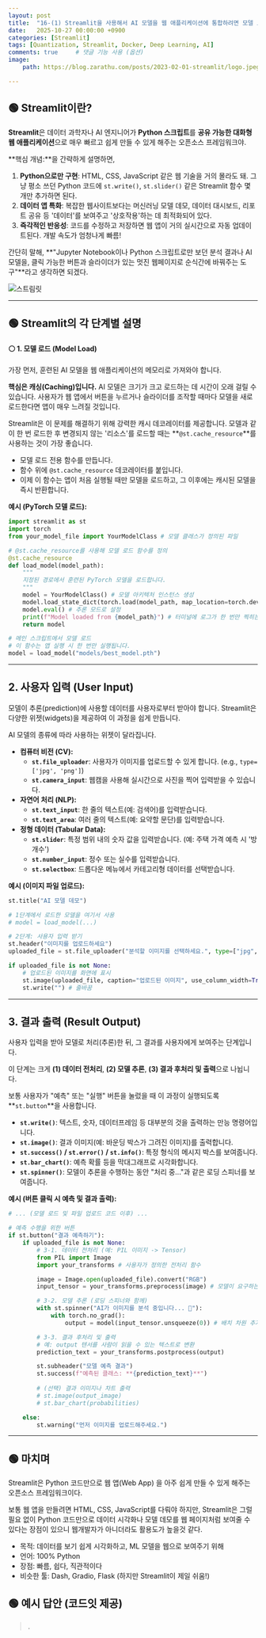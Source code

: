 ```yaml
---
layout: post
title:  "16-(1) Streamlit을 사용해서 AI 모델을 웹 애플리케이션에 통합하려면 모델 로드, 사용자 입력, 결과 출력의 단계를 거쳐야합니다. 각각의 단계에 대해 설명해주세요."
date:   2025-10-27 00:00:00 +0900
categories: [Streamlit]
tags: [Quantization, Streamlit, Docker, Deep Learning, AI]
comments: true     # 댓글 기능 사용 (옵션)
image:
    path: https://blog.zarathu.com/posts/2023-02-01-streamlit/logo.jpeg

---
```

## 🟢 Streamlit이란?

**Streamlit**은 데이터 과학자나 AI 엔지니어가 **Python 스크립트**를 **공유 가능한 대화형 웹 애플리케이션**으로 매우 빠르고 쉽게 만들 수 있게 해주는 오픈소스 프레임워크야.


**핵심 개념:**을 간략하게 설명하면, 

1.  **Python으로만 구현**: HTML, CSS, JavaScript 같은 웹 기술을 거의 몰라도 돼. 그냥 평소 쓰던 Python 코드에 `st.write()`, `st.slider()` 같은 Streamlit 함수 몇 개만 추가하면 된다.
2.  **데이터 앱 특화**: 복잡한 웹사이트보다는 머신러닝 모델 데모, 데이터 대시보드, 리포트 공유 등 '데이터'를 보여주고 '상호작용'하는 데 최적화되어 있다.
3.  **즉각적인 반응성**: 코드를 수정하고 저장하면 웹 앱이 거의 실시간으로 자동 업데이트된다. 개발 속도가 엄청나게 빠름!

간단히 말해, **"Jupyter Notebook이나 Python 스크립트로만 보던 분석 결과나 AI 모델을, 클릭 가능한 버튼과 슬라이더가 있는 멋진 웹페이지로 순식간에 바꿔주는 도구"**라고 생각하면 되겠다.

![스트림릿](https://encrypted-tbn0.gstatic.com/images?q=tbn:ANd9GcRCht8arD7Xl4_JCHmOVSLk-UGQuT2UzjYIGQ&s)


---


## 🟢 Streamlit의 각 단계별 설명


#### ⚪ 1. 모델 로드 (Model Load)

가장 먼저, 훈련된 AI 모델을 웹 애플리케이션의 메모리로 가져와야 합니다.

**핵심은 캐싱(Caching)입니다.** AI 모델은 크기가 크고 로드하는 데 시간이 오래 걸릴 수 있습니다. 사용자가 웹 앱에서 버튼을 누르거나 슬라이더를 조작할 때마다 모델을 새로 로드한다면 앱이 매우 느려질 것입니다.

Streamlit은 이 문제를 해결하기 위해 강력한 캐시 데코레이터를 제공합니다. 모델과 같이 한 번 로드한 후 변경되지 않는 '리소스'를 로드할 때는 \*\*`@st.cache_resource`\*\*를 사용하는 것이 가장 좋습니다.

  * 모델 로드 전용 함수를 만듭니다.
  * 함수 위에 `@st.cache_resource` 데코레이터를 붙입니다.
  * 이제 이 함수는 앱이 처음 실행될 때만 모델을 로드하고, 그 이후에는 캐시된 모델을 즉시 반환합니다.

**예시 (PyTorch 모델 로드):**

```python
import streamlit as st
import torch
from your_model_file import YourModelClass # 모델 클래스가 정의된 파일

# @st.cache_resource를 사용해 모델 로드 함수를 정의
@st.cache_resource
def load_model(model_path):
    """
    지정된 경로에서 훈련된 PyTorch 모델을 로드합니다.
    """
    model = YourModelClass() # 모델 아키텍처 인스턴스 생성
    model.load_state_dict(torch.load(model_path, map_location=torch.device('cpu')))
    model.eval() # 추론 모드로 설정
    print(f"Model loaded from {model_path}") # 터미널에 로그가 한 번만 찍히는 것을 확인
    return model

# 메인 스크립트에서 모델 로드
# 이 함수는 앱 실행 시 한 번만 실행됩니다.
model = load_model("models/best_model.pth")
```

-----

## 2\. 사용자 입력 (User Input)

모델이 추론(prediction)에 사용할 데이터를 사용자로부터 받아야 합니다. Streamlit은 다양한 위젯(widgets)을 제공하여 이 과정을 쉽게 만듭니다.

AI 모델의 종류에 따라 사용하는 위젯이 달라집니다.

  * **컴퓨터 비전 (CV):**
      * **`st.file_uploader`**: 사용자가 이미지를 업로드할 수 있게 합니다. (e.g., `type=['jpg', 'png']`)
      * **`st.camera_input`**: 웹캠을 사용해 실시간으로 사진을 찍어 입력받을 수 있습니다.
  * **자연어 처리 (NLP):**
      * **`st.text_input`**: 한 줄의 텍스트(예: 검색어)를 입력받습니다.
      * **`st.text_area`**: 여러 줄의 텍스트(예: 요약할 문단)를 입력받습니다.
  * **정형 데이터 (Tabular Data):**
      * **`st.slider`**: 특정 범위 내의 숫자 값을 입력받습니다. (예: 주택 가격 예측 시 '방 개수')
      * **`st.number_input`**: 정수 또는 실수를 입력받습니다.
      * **`st.selectbox`**: 드롭다운 메뉴에서 카테고리형 데이터를 선택받습니다.

**예시 (이미지 파일 업로드):**

```python
st.title("AI 모델 데모")

# 1단계에서 로드한 모델을 여기서 사용
# model = load_model(...) 

# 2단계: 사용자 입력 받기
st.header("이미지를 업로드하세요")
uploaded_file = st.file_uploader("분석할 이미지를 선택하세요.", type=["jpg", "png", "jpeg"])

if uploaded_file is not None:
    # 업로드된 이미지를 화면에 표시
    st.image(uploaded_file, caption="업로드된 이미지", use_column_width=True)
    st.write("") # 줄바꿈
```

-----

## 3\. 결과 출력 (Result Output)

사용자 입력을 받아 모델로 처리(추론)한 뒤, 그 결과를 사용자에게 보여주는 단계입니다.

이 단계는 크게 **(1) 데이터 전처리**, **(2) 모델 추론**, **(3) 결과 후처리 및 출력**으로 나뉩니다.

보통 사용자가 "예측" 또는 "실행" 버튼을 눌렀을 때 이 과정이 실행되도록 \*\*`st.button`\*\*을 사용합니다.

  * **`st.write()`**: 텍스트, 숫자, 데이터프레임 등 대부분의 것을 출력하는 만능 명령어입니다.
  * **`st.image()`**: 결과 이미지(예: 바운딩 박스가 그려진 이미지)를 출력합니다.
  * **`st.success()` / `st.error()` / `st.info()`**: 특정 형식의 메시지 박스를 보여줍니다.
  * **`st.bar_chart()`**: 예측 확률 등을 막대그래프로 시각화합니다.
  * **`st.spinner()`**: 모델이 추론을 수행하는 동안 "처리 중..."과 같은 로딩 스피너를 보여줍니다.

**예시 (버튼 클릭 시 예측 및 결과 출력):**

```python
# ... (모델 로드 및 파일 업로드 코드 이후) ...

# 예측 수행을 위한 버튼
if st.button("결과 예측하기"):
    if uploaded_file is not None:
        # 3-1. 데이터 전처리 (예: PIL 이미지 -> Tensor)
        from PIL import Image
        import your_transforms # 사용자가 정의한 전처리 함수

        image = Image.open(uploaded_file).convert("RGB")
        input_tensor = your_transforms.preprocess(image) # 모델이 요구하는 형식으로 변환

        # 3-2. 모델 추론 (로딩 스피너와 함께)
        with st.spinner("AI가 이미지를 분석 중입니다... 🧠"):
            with torch.no_grad():
                output = model(input_tensor.unsqueeze(0)) # 배치 차원 추가

        # 3-3. 결과 후처리 및 출력
        # 예: output 텐서를 사람이 읽을 수 있는 텍스트로 변환
        prediction_text = your_transforms.postprocess(output) 

        st.subheader("모델 예측 결과")
        st.success(f"예측된 클래스: **{prediction_text}**")
        
        # (선택) 결과 이미지나 차트 출력
        # st.image(output_image)
        # st.bar_chart(probabilities)

    else:
        st.warning("먼저 이미지를 업로드해주세요.")
```
---

## 🟢 마치며

Streamlit은 Python 코드만으로 웹 앱(Web App) 을 아주 쉽게 만들 수 있게 해주는 오픈소스 프레임워크이다.

보통 웹 앱을 만들려면 HTML, CSS, JavaScript를 다뤄야 하지만, Streamlit은 그럴 필요 없이 Python 코드만으로 데이터 시각화나 모델 데모를 웹 페이지처럼 보여줄 수 있다는 장점이 있으니 웹개발자가 아니더라도 활용도가 높을것 같다.

- 목적: 데이터를 보기 쉽게 시각화하고, ML 모델을 웹으로 보여주기 위해
- 언어: 100% Python
- 장점: 빠름, 쉽다, 직관적이다
- 비슷한 툴: Dash, Gradio, Flask (하지만 Streamlit이 제일 쉬움!)



## 🟢 예시 답안 (코드잇 제공)


>.